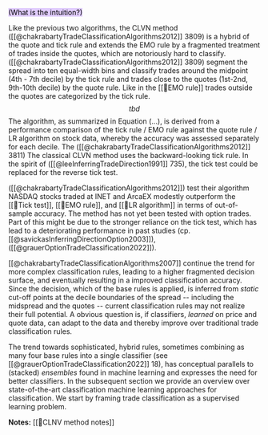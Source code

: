 <mark style="background: #D2B3FFA6;">(What is the intuition?)</mark>

Like the previous two algorithms, the CLVN method ([[@chakrabartyTradeClassificationAlgorithms2012]] 3809) is a hybrid of the quote and tick rule and extends the EMO rule by a fragmented treatment of trades inside the quotes, which are notoriously hard to classify. ([[@chakrabartyTradeClassificationAlgorithms2012]] 3809) segment the spread into ten equal-width bins and classify trades around the midpoint (4th - 7th decile) by the tick rule and trades close to the quotes (1st-2nd, 9th-10th decile) by the quote rule. Like in the [[🔢EMO rule]] trades outside the quotes are categorized by the tick rule.
$$
tbd
$$
The algorithm, as summarized in Equation (...), is derived from a performance comparison of the tick rule / EMO rule against the quote rule / LR algorithm on stock data, whereby the accuracy was assessed separately for each decile.  The ([[@chakrabartyTradeClassificationAlgorithms2012]] 3811) The classical CLVN method uses the backward-looking tick rule. In the spirit of ([[@leeInferringTradeDirection1991]] 735), the tick test could be replaced for the reverse tick test.

([[@chakrabartyTradeClassificationAlgorithms2012]]) test their algorithm NASDAQ stocks traded at INET and ArcaEX modestly outperform the [[🔢Tick test]], [[🔢EMO rule]], and  [[🔢LR algorithm]] in terms of out-of-sample accuracy. The method has not yet been tested with option trades. Part of this might be due to the stronger reliance on the tick test, which has lead to a deteriorating performance in past studies (cp. [[@savickasInferringDirectionOption2003]]), ([[@grauerOptionTradeClassification2022]]).  

[[@chakrabartyTradeClassificationAlgorithms2007]] continue the trend for more complex classification rules, leading to a higher fragmented decision surface, and eventually resulting in a improved classification accuracy.  
Since the decision, which of the base rules is applied, is inferred from *static* cut-off points at the decile boundaries of the spread -- including the midspread and the quotes -- current classification rules may not realize their full potential. A obvious question is, if classifiers, *learned* on price and quote data, can adapt to the data and thereby improve over traditional trade classification rules. 

The trend towards sophisticated, hybrid rules, sometimes combining as many four base rules into a single classifier (see [[@grauerOptionTradeClassification2022]] 18), has conceptual parallels to (stacked) *ensembles* found in machine learning and expresses the need for better classifiers. In the subsequent section we provide an overview over state-of-the-art classification machine learning approaches for classification. We start by framing trade classification as a supervised learning problem. 

**Notes:**
[[🔢CLNV method notes]]